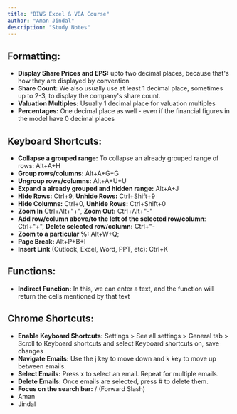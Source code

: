 ```yaml
---
title: "BIWS Excel & VBA Course"
author: "Aman Jindal"
description: "Study Notes"
---
```


## Formatting:

- **Display Share Prices and EPS:** upto two decimal places, because that's how they are displayed by convention
- **Share Count:** We also usually use at least 1 decimal place, sometimes up to 2-3, to display the company's share count. 
- **Valuation Multiples:** Usually 1 decimal place for valuation multiples
- **Percentages:** One decimal place as well - even if the financial figures in the model have 0 decimal places

## Keyboard Shortcuts:

- **Collapse a grouped range:** To collapse an already grouped range of rows: Alt+A+H
- **Group rows/columns:** Alt+A+G+G
- **Ungroup rows/columns:** Alt+A+U+U
- **Expand a already grouped and hidden range:** Alt+A+J
- **Hide Rows:** Ctrl+9, **Unhide Rows:** Ctrl+Shift+9
- **Hide Columns:** Ctrl+0, **Unhide Rows:** Ctrl+Shift+0
- **Zoom In** Ctrl+Alt+"+", **Zoom Out:** Ctrl+Alt+"-"
- **Add row/column above/to the left of the selected row/column**: Ctrl+"+", **Delete selected row/column:** Ctrl+"-
- **Zoom to a particular %:** Alt+W+Q;
- **Page Break:** Alt+P+B+I
- **Insert Link** (Outlook, Excel, Word, PPT, etc): Ctrl+K

##  Functions:

- **Indirect Function:** In this, we can enter a text, and the function will return the cells mentioned by that text 

## Chrome Shortcuts:

- **Enable Keyboard Shortcuts:** Settings > See all settings > General tab > Scroll to Keyboard shortcuts and select Keyboard shortcuts on, save changes
- **Navigate Emails:** Use the j key to move down and k key to move up between emails.
- **Select Emails:** Press x to select an email. Repeat for multiple emails.
- **Delete Emails:** Once emails are selected, press # to delete them.
- **Focus on the search bar:** / (Forward Slash)
- Aman
- Jindal